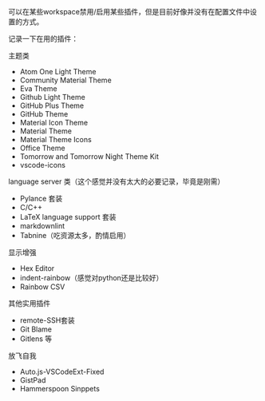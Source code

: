 可以在某些workspace禁用/启用某些插件，但是目前好像并没有在配置文件中设置的方式。

记录一下在用的插件：

主题类  

- Atom One Light Theme
- Community Material Theme
- Eva Theme
- Github Light Theme
- GitHub Plus Theme
- GitHub Theme
- Material Icon Theme
- Material Theme
- Material Theme Icons
- Office Theme
- Tomorrow and Tomorrow Night Theme Kit
- vscode-icons

language server 类（这个感觉并没有太大的必要记录，毕竟是刚需）

- Pylance 套装
- C/C++
- LaTeX language support 套装
- markdownlint
- Tabnine（吃资源太多，酌情启用）

显示增强

- Hex Editor
- indent-rainbow（感觉对python还是比较好）
- Rainbow CSV

其他实用插件

- remote-SSH套装
- Git Blame
- Gitlens 等

放飞自我

- Auto.js-VSCodeExt-Fixed
- GistPad
- Hammerspoon Sinppets

